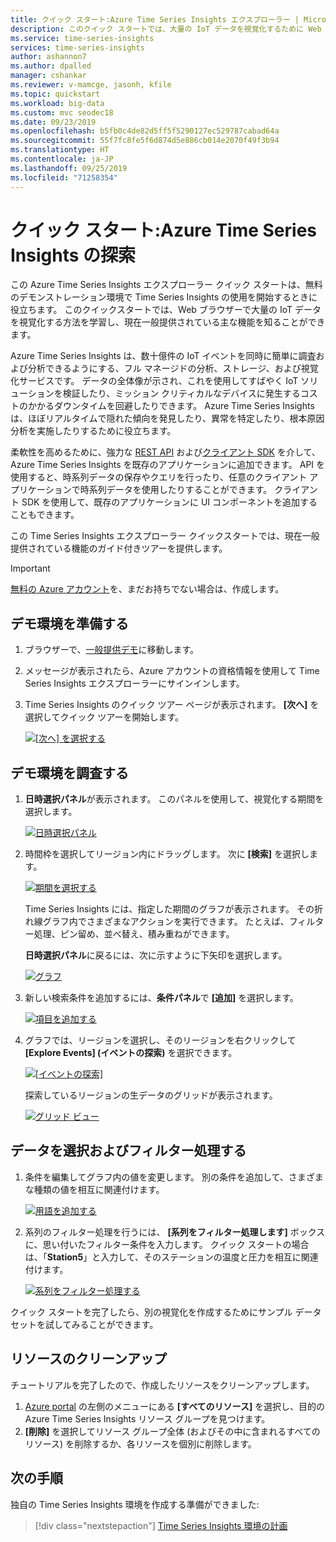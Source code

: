 ```yaml
---
title: クイック スタート:Azure Time Series Insights エクスプローラー | Microsoft Docs
description: このクイック スタートでは、大量の IoT データを視覚化するために Web ブラウザーで Azure Time Series Insights エクスプローラーの使用を開始する方法を示します。 デモ環境で主な機能について説明します。
ms.service: time-series-insights
services: time-series-insights
author: ashannon7
ms.author: dpalled
manager: cshankar
ms.reviewer: v-mamcge, jasonh, kfile
ms.topic: quickstart
ms.workload: big-data
ms.custom: mvc seodec18
ms.date: 09/23/2019
ms.openlocfilehash: b5fb0c4de82d5ff5f5290127ec529787cabad64a
ms.sourcegitcommit: 55f7fc8fe5f6d874d5e886cb014e2070f49f3b94
ms.translationtype: HT
ms.contentlocale: ja-JP
ms.lasthandoff: 09/25/2019
ms.locfileid: "71258354"
---
```

# <a name="quickstart-explore-azure-time-series-insights"></a>クイック スタート:Azure Time Series Insights の探索

この Azure Time Series Insights エクスプローラー クイック スタートは、無料のデモンストレーション環境で Time Series Insights の使用を開始するときに役立ちます。 このクイックスタートでは、Web ブラウザーで大量の IoT データを視覚化する方法を学習し、現在一般提供されている主な機能を知ることができます。

Azure Time Series Insights は、数十億件の IoT イベントを同時に簡単に調査および分析できるようにする、フル マネージドの分析、ストレージ、および視覚化サービスです。 データの全体像が示され、これを使用してすばやく IoT ソリューションを検証したり、ミッション クリティカルなデバイスに発生するコストのかかるダウンタイムを回避したりできます。 Azure Time Series Insights は、ほぼリアルタイムで隠れた傾向を発見したり、異常を特定したり、根本原因分析を実施したりするために役立ちます。

柔軟性を高めるために、強力な [REST API](./time-series-insights-update-tsq.md) および[クライアント SDK](./tutorial-create-tsi-sample-spa.md) を介して、Azure Time Series Insights を既存のアプリケーションに追加できます。 API を使用すると、時系列データの保存やクエリを行ったり、任意のクライアント アプリケーションで時系列データを使用したりすることができます。 クライアント SDK を使用して、既存のアプリケーションに UI コンポーネントを追加することもできます。

この Time Series Insights エクスプローラー クイックスタートでは、現在一般提供されている機能のガイド付きツアーを提供します。

> [!IMPORTANT]
> [無料の Azure アカウント](https://azure.microsoft.com/free/?ref=microsoft.com&utm_source=microsoft.com&utm_medium=docs&utm_campaign=visualstudio)を、まだお持ちでない場合は、作成します。

## <a name="prepare-the-demo-environment"></a>デモ環境を準備する

1. ブラウザーで、[一般提供デモ](https://insights.timeseries.azure.com/demo)に移動します。

1. メッセージが表示されたら、Azure アカウントの資格情報を使用して Time Series Insights エクスプローラーにサインインします。

1. Time Series Insights のクイック ツアー ページが表示されます。 **[次へ]** を選択してクイック ツアーを開始します。

   [![[次へ] を選択する](media/quickstart/quickstart1.png)](media/quickstart/quickstart1.png#lightbox)

## <a name="explore-the-demo-environment"></a>デモ環境を調査する

1. **日時選択パネル**が表示されます。 このパネルを使用して、視覚化する期間を選択します。

   [![日時選択パネル](media/quickstart/quickstart2.png)](media/quickstart/quickstart2.png#lightbox)

1. 時間枠を選択してリージョン内にドラッグします。 次に **[検索]** を選択します。

   [![期間を選択する](media/quickstart/quickstart3.png)](media/quickstart/quickstart3.png#lightbox)

   Time Series Insights には、指定した期間のグラフが表示されます。 その折れ線グラフ内でさまざまなアクションを実行できます。 たとえば、フィルター処理、ピン留め、並べ替え、積み重ねができます。

   **日時選択パネル**に戻るには、次に示すように下矢印を選択します。

   [![グラフ](media/quickstart/quickstart4.png)](media/quickstart/quickstart4.png#lightbox)

1. 新しい検索条件を追加するには、**条件パネル**で **[追加]** を選択します。

   [![項目を追加する](media/quickstart/quickstart5.png)](media/quickstart/quickstart5.png#lightbox)

1. グラフでは、リージョンを選択し、そのリージョンを右クリックして **[Explore Events] \(イベントの探索)** を選択できます。

   [![[イベントの探索]](media/quickstart/quickstart6.png)](media/quickstart/quickstart6.png#lightbox)

   探索しているリージョンの生データのグリッドが表示されます。

   [![グリッド ビュー](media/quickstart/quickstart7.png)](media/quickstart/quickstart7.png#lightbox)

## <a name="select-and-filter-data"></a>データを選択およびフィルター処理する

1. 条件を編集してグラフ内の値を変更します。 別の条件を追加して、さまざまな種類の値を相互に関連付けます。

   [![用語を追加する](media/quickstart/quickstart8.png)](media/quickstart/quickstart8.png#lightbox)

1. 系列のフィルター処理を行うには、 **[系列をフィルター処理します]** ボックスに、思い付いたフィルター条件を入力します。 クイック スタートの場合は、「**Station5**」と入力して、そのステーションの温度と圧力を相互に関連付けます。

   [![系列をフィルター処理する](media/quickstart/quickstart9.png)](media/quickstart/quickstart9.png#lightbox)

クイック スタートを完了したら、別の視覚化を作成するためにサンプル データ セットを試してみることができます。

## <a name="clean-up-resources"></a>リソースのクリーンアップ

チュートリアルを完了したので、作成したリソースをクリーンアップします。

1. [Azure portal](https://portal.azure.com) の左側のメニューにある **[すべてのリソース]** を選択し、目的の Azure Time Series Insights リソース グループを見つけます。
1. **[削除]** を選択してリソース グループ全体 (およびその中に含まれるすべてのリソース) を削除するか、各リソースを個別に削除します。

## <a name="next-steps"></a>次の手順

独自の Time Series Insights 環境を作成する準備ができました:
> [!div class="nextstepaction"]
> [Time Series Insights 環境の計画](time-series-insights-environment-planning.md)
